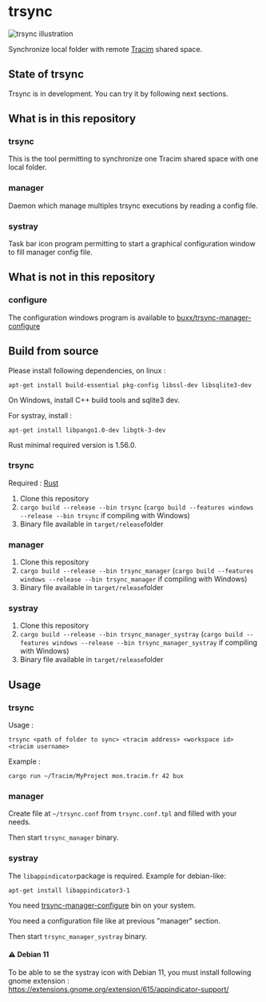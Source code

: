 # trsync

![trsync illustration](illustration2.png)

Synchronize local folder with remote [Tracim](https://www.algoo.fr/fr/tracim) shared space.

## State of trsync

Trsync is in development. You can try it by following next sections.

## What is in this repository

### trsync

This is the tool permitting to synchronize one Tracim shared space with one local folder.

### manager

Daemon which manage multiples trsync executions by reading a config file.

### systray

Task bar icon program permitting to start a graphical configuration window to fill manager config file.

## What is not in this repository

### configure

The configuration windows program is available to [buxx/trsync-manager-configure](https://github.com/buxx/trsync-manager-configure)

## Build from source

Please install following dependencies, on linux :

    apt-get install build-essential pkg-config libssl-dev libsqlite3-dev

On Windows, install C++ build tools and sqlite3 dev.

For systray, install :

    apt-get install libpango1.0-dev libgtk-3-dev

Rust minimal required version is 1.56.0.

### trsync

Required : [Rust](https://www.rust-lang.org/tools/install)

1. Clone this repository
2. `cargo build --release --bin trsync` (`cargo build --features windows --release --bin trsync` if compiling with Windows)
3. Binary file available in `target/release`folder

### manager

1. Clone this repository
2. `cargo build --release --bin trsync_manager` (`cargo build --features windows --release --bin trsync_manager` if compiling with Windows)
3. Binary file available in `target/release`folder

### systray

1. Clone this repository
2. `cargo build --release --bin trsync_manager_systray` (`cargo build --features windows --release --bin trsync_manager_systray` if compiling with Windows)
3. Binary file available in `target/release`folder

## Usage

### trsync

Usage :

    trsync <path of folder to sync> <tracim address> <workspace id> <tracim username>

Example :

    cargo run ~/Tracim/MyProject mon.tracim.fr 42 bux

### manager

Create file at `~/trsync.conf` from `trsync.conf.tpl` and filled with your needs.

Then start `trsync_manager` binary.

### systray

The `libappindicator`package is required. Example for debian-like:

    apt-get install libappindicator3-1

You need [trsync-manager-configure](https://github.com/buxx/trsync-manager-configure) bin on your system.

You need a configuration file like at previous "manager" section.

Then start `trsync_manager_systray` binary.

#### ⚠ Debian 11

To be able to se the systray icon with Debian 11, you must install following gnome extension : https://extensions.gnome.org/extension/615/appindicator-support/
